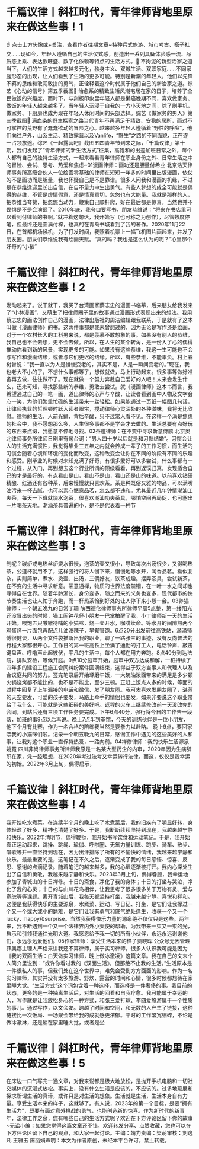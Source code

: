# 千篇议律丨斜杠时代，青年律师背地里原来在做这些事！1

☝ 点击上方头像或+关注，查看作者往期文章~特种兵式旅游、城市考古、搭子社交……现如今，年轻人遵循自己的生活仪式感，创造出一系列具备体验感一流、品质感上乘、表达欲旺盛、数字化依赖等特点的生活方式。🔹 不拘泥的新型治家之道当下，人们的生活方式越来越多元化，独身主义、双城生活、双职家庭......不同家庭形态的出现，让人们看到了生活的更多可能。特别是新潮的年轻人，他们以先锋不羁的思维和敢闯敢拼的勇气，正诠释着这个时代属于他们自己的新治家之道。综艺《心动的信号》第五季截图🔹 治愈系的精致生活风潮宅居在家的日子，培养了全民做饭的兴趣度，而时下，与刻板印象里年轻人都是懒癌晚期不同，喜欢做家务、做饭的年轻人越来越多了。当年轻人沉浸于自我的一方小天地之间，除了刷手机，做家务、下厨房也成为现在年轻人休闲时间的头部选择。综艺《做家务的男人》第三季截图🔹 满血条的野生探索之路当代青年不再满足于精致、安稳的居所，而对不可掌控的荒野有了蠢蠢欲动的冒险之心。越来越多年轻人遵循着“野性的呼唤”，他们向往户外，山系生活、精致露营以及Vanlife，“野生”之路的不同面貌，正在逐一占领旅途。综艺《一起露营吧》截图五四青年节到来之际，「千篇议律」第十期，我们发起了“青年律师的新生活方式”征集，高饱和的出差加班日常之外，每个人都有自己的独特生活方式，一起来看看青年律师在职业身份之外、日常生活之中的冒险、尝试、思考、热爱和焦虑~01漫画律师：画功还是胆量付希业 北京浩天律师事务所高级合伙人一位绘画零基础的律师在短短一年多的时间里出版漫画，依仗的不是画功而是胆量，我也怀疑自己是不是靠谱。很多人问我和漫画的机缘，不过是在恭维逢迎里长出自信，在自不量力中生出勇气。有些人梦想的成全可能就是偶得的恭维，不管是虚情假意，还是情真意切，忽悠也有大能量。我就是那样的人，把恭维当夸赞，把忽悠当动力，鞭策自己顺杆爬，好在最后都是惊喜，当然也并不畏惧是不是会演砸了。2010年底，我夸口要写书，朋友恭维说：“将来在书店里可以看到付律师的书啊。”就冲着这句话，我开始写（也可称之为创作），尽管数度停笔，但最终还是圆满付梓，也真的在青岛书城看到了我的著作。2020年11月22日，在首都机场候机，为了打发时间，我照着机票上一幅飞机图片画起来，并发了朋友圈。朋友们恭维说我有绘画天赋。“真的吗？我也是这么认为的呢？”心里那个好奇的“小孩”

# 千篇议律丨斜杠时代，青年律师背地里原来在做这些事！2

发动起来了。说干就干，我买了台湾画家蔡志忠的漫画书临摹，后来朋友给我发来了“小林漫画”，又萌生了把律师圈子里的故事通过漫画形式表现出来的想法。我用蔡志忠的画法创作自己的漫画，法律出版社的周洁编辑跟我联系，于是就有了这本叫做《漫画律师》的书。这两件事都是我未曾想过的，因为无论是写作还是绘画，对于一个农村长大的工科男来说，都是羡慕不敢想象的事。如果没有别人的恭维，我自己也不会去想，更不会去做。所以，在人生的某个转角，是一份入了心的偶得推动你看到新的风景，实现更多的可能。如果没有这些恭维，我这一生可能也不会与写作和漫画结缘，或者与它们更迟的结缘。所以，有些恭维，不能辜负。村上春树曾说：“我一直以为人是慢慢变老的，其实不是，人是一瞬间变老的。”现在，我也老大不小的了，不想什么事都等了，想做就做，马上行动起来。很多事等做好准备再去做，往往做不了。现在就做一个努力奔赴自己爱好的人吧！未来会发生什么，还未可知，寻找那些新的恭维，勇敢去尝试。就《漫画律师》这本书而言，我希望通过自己的一笔一画，道出律师的心声与辛酸，让读者看到画中人物及文字会心一笑，为他们繁重忙碌的生活带来一丝轻松。如果能通过一页纸一幅图几句话，让律师执业的哲理顿时跃入读者眼帘，搅动律师心灵深处的各种滋味，我将无比欣慰。律师的生活，人前光鲜，背后辛酸，只不过常人看不见。在这样一个满是焦虑的社会中，我不愿想那么多，人生很多事都不是学会才去做的。生活总要有点好玩的东西来点缀，我愿意不停地寻找。02茶道律师：在不变中寻求新意侍鹏 北京奥北律师事务所律师日剧里有句台词：“男人四十岁以后就是和习惯结婚”。习惯会让人的生活充满惯性，我觉得毕业三五年之内就会养成一辈子的工作习惯，而生活的习惯会随着心境和环境的变化而改变，这种改变会让你在不同的阶段有不同的乐趣和感受。刚毕业的时候对未知充满了好奇，有很多爱好可以多尝试，什么事都有一个过程，从入门，再到想去这个行业所谓的顶级看看，再到返璞归真，发现适合自己的才是最好的，有点看山是山，看山不是山，看山还是山的味道。以前喜欢钻研精酿、红酒还有各种茶，后来慢慢就只喜欢茶。茶是种既俗又雅的物品，可以满嘴油污来一杯去腻，也可以素心惬意品茗，怎么都不违和。尤其最近几年钟情潮汕工夫茶，每天一下班就烧水泡茶，很喜欢潮汕功夫茶具，哪怕空间再局促，也可塞出一片喝茶天地。潮汕茶具普遍的小，是不是代表着一种节

# 千篇议律丨斜杠时代，青年律师背地里原来在做这些事！3

制呢？碳炉或电热丝炉烧水很慢，泡茶的壶又很小，导致每次出汤很少，又得喝热茶，公道杯就用不了，这样强行的将人慢下来，慢慢地等水开，闻香品茗。看似复杂，实则简单，煮水、烫壶、出汤，三俩好友，饮茶成趣。摆弄茶具，尝试新茶，在不变的生活中寻求新意。茶意通禅，物质的世界法度禁锢，在一叶一水之间却也寻得自在世界。随着年龄渐长，身份变多，随之而来的义务也变多，现代都市的快节奏生活也让人忙于奔跑，而一杯热茶恰到好处的让人停下来小憩一会。03养猫律师：一个朝五晚九的日常丁珊 陕西德伦律师事务所律师早晨5点整，第一缕阳光还没冒出头的时候，猫工闹钟花仔小朋友一巴掌拍醒了我，小丁律师新一天的生活开始。喂饱五只嗷嗷待哺的小猫咪，烧一壶开水，咖啡续命。等水开的间隙煎两个鸡蛋烤一片面包再配点儿油泼辣子，早餐管饱。6点20分出发前往高铁站，滴滴师傅很健谈，从两个文件袋推断出我的职业，聊了一路张三的事迹，没有反向普法的行程大家都很开心。工作日的第一班高铁上坐满了通勤的打工人，电话铃声、敲击键盘声、呼噜声此起彼伏，平凡的生活中，每个人都在用力奔跑。8点40分到达法院，排队安检，等候开庭。9点10分庭审开始，庭审中双方达成和解，一桩持续了四年多的建设工程施工合同纠纷案件圆满结束，这得益于双方当事人和代理人以及合议庭共同的努力。签完笔录后开始琢磨午饭，一大碗油泼面带来的满足是多少顿火锅烧烤都不能比的，也不是不能比，至少三顿。正赶上饭点人多的时候，等面的过程中回复了上午漏接的电话和微信、发了朋友圈。我可太喜欢发朋友圈了，湛蓝的天空要发，可爱的孩子要发，马路上牵手的情侣也要发，如果非要说这个职业带给了我什么，可能就是这些细碎的美好吧。返程的火车上继续修改前一天没改完的合同，到站后还有三项工作任务要完成。下午6点40分，强行将今日的工作告一段落，加班的事9点以后再说。晚上7点半到拳馆，今天的训练伙伴是一位小朋友，他下个月有比赛，作为一名合格的陪练我当然是要拳力以赴呐。 晚上9点，要回家喂我的小猫咪们啦。记录一个朝五晚九的日常，感谢工作中遇见的这些美好的人和事，让我对这个职业一直保持热爱，一路向前。04禅修律师：我的快乐生活源泉姚霓 四川非尚律师事务所律师我原是一名某大型药企的内审，2020年因为生病辞职在家，凭一腔理想，在2020年考过法考又幸运转行法律。而这，仅仅是我幸运的初始。2022年3月上旬，偶得启示，

# 千篇议律丨斜杠时代，青年律师背地里原来在做这些事！4

我开始吃水煮菜。在连续半个月的晚上吃了水煮菜后，我的旧疾有了明显好转，身体轻盈了好多，精神也清楚了好多。于是，我断断续续坚持到现在，我越来越宁静和快乐。2022年清明节，偶得鞭挞，我开始书写饮食和运动笔记。于是，我开始真正运动起来，跳操、跳绳、瑜伽、呼啦圈、无氧力量训练、跑步、骑车、散步、唱歌等并一直坚持到现在，因为出汗排除了所有的不愉快的情绪，我越来越宁静和快乐。最最重要的是，这笔记在不久之后，逐渐变成了我的每日感悟、惊喜、反思、感谢的点滴记录。随着笔记的越来越多，我的心扉逐渐被打开。我内心深处生出了自信和勇敢，我越来越宁静和快乐。2023年3月上旬，偶得眷顾，我幸运地参加了青城山的十日禅修。十日的斋食，净化了我的身体；十日的打坐与哭泣，净化了我的心灵；十日的与山川花鸟相伴，让我思考了很多很多关于万物有灵、爱与宽恕等等课题。离开青城山后，我每天都坚持打坐，我越来越宁静、喜悦和祥和。这便是我获得快乐的主要源泉，水煮菜、运动、写日记、打坐，是它们让我撑过一个又一个或大或小的磨难，是它们让我有勇气和底气绝处逢生，收获一个又一个lucky、happy和surprise。当然我获得快乐力量的源泉绝不仅仅只是这些。两年来，我不断遇到一个又一个法律界内外小天使的帮助，为我带来一束又一束的光，启示和引领我通往光明大道。我感恩给予我一切的所有小伙伴，永远永远谢谢他们，永远永远爱他们。05作家律师：享受生活本来的样子贾晓晖 公众号无因管理菲奥娜主理人严格来讲我还不算律师，属于实习律师。很多人认识我可能是因为《我的双面生活：白天做实习律师，晚上做冰激凌》这篇文章。我在自己的文末个人简介里说到：“或许你看过我的《双面生活》，但那绝不止我的生活。”生活原本是一件很私人的事，但我们处在这个世界中，难免会受到方方面面的影响。作为一名实习律师，其实并没有太多旅游、野炊、露营的时间和心情，很多时候都想待在家里睡大觉。“生活方式”这个词包含着一种选择，而选择是一件奢侈的事。我目前的状态，更多的是一种抽离生活后，对生活的回看和自我疗愈。我可能属于幸运的人，写作就是让我放松身心的一种方式，和张三爱打球、李四爱旅游属于一个性质的事儿。通过写作，以文会友。跨越了时间和空间，和无数的人产生了链接，这种链接比一次饭局、一场聚会带给我的成就感更浓郁。平时的工作繁冗细碎，不论是做冰激淋，还是躺在家里睡大觉，或者是坐

# 千篇议律丨斜杠时代，青年律师背地里原来在做这些事！5

在床边一口气写完一通文章，对我来说都是极大地放松，是抛开手机电脑和一切社交媒体的沉浸式放松。事实上，没有什么生活是应该的，不应该的。过多地延展和探求所谓生活的真谛，或许只是对生活的想象。生活就是生活，生活本身自有力量。享受生活本来的样子，这就够了。有人说，2023年的第一个目标，是要“拥有生活力”，既要有面对意外挑战的勇气，也能创造新的惊喜。作为新时代的新青年，法律工作之余，您有哪些自己的生活方式呢？欢迎在下方评论区留下你的故事~无讼小编：如果您觉得这篇文章还不错，欢迎转发分享、点赞收藏，您也可以在下方评论区留下自己的观点，和大家一起讨论。主编：靖力责编：梁萌审核：刘逸凡 王雅玉 陈丽娟声明：本文为作者原创，未经本平台许可，禁止转载。

